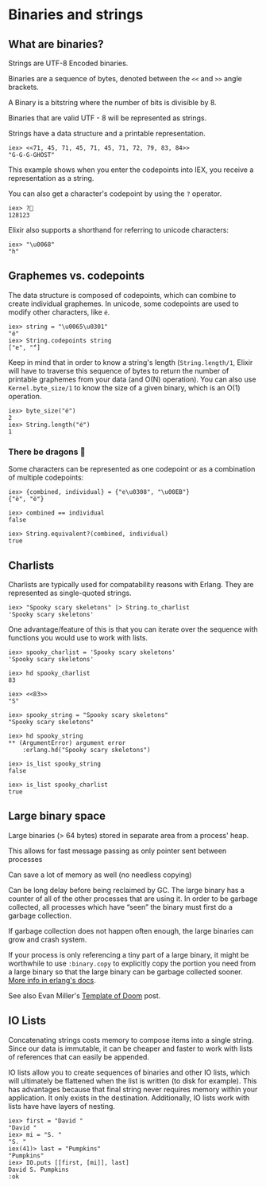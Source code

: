 # Binaries and strings

## What are binaries? 
  Strings are UTF-8 Encoded binaries.
  
  Binaries are a sequence of bytes, denoted between the `<<` and `>>` angle brackets. 


  A Binary is a bitstring where the number of bits is divisible by 8.

  Binaries that are valid UTF - 8 will be represented as strings.

  Strings have a data structure and a printable representation.

   ```
  iex> <<71, 45, 71, 45, 71, 45, 71, 72, 79, 83, 84>>
  "G-G-G-GHOST"
  ```

  This example shows when you enter the codepoints into IEX, you receive a representation as a string. 

  You can also get a character's codepoint by using the `?` operator.

  ```
  iex> ?👻
  128123
  ```

  Elixir also supports a shorthand for referring to unicode characters:

  ```
  iex> "\u0068"
  "h"
  ```

## Graphemes vs. codepoints
  The data structure is composed of codepoints, which can combine to create individual graphemes.
  In unicode, some codepoints are used to modify other characters, like `é`.

  ```
  iex> string = "\u0065\u0301"
  "é"
  iex> String.codepoints string
  ["e", "́"]
  ```

  Keep in mind that in order to know a string's length (`String.length/1`, Elixir will have to traverse this sequence of bytes to return the number of printable graphemes from your data (and O(N) operation). You can also use `Kernel.byte_size/1` to know the size of a given binary, which is an O(1) operation.  

  ```
  iex> byte_size("é")
  2
  iex> String.length("é")
  1
  ```


 ### There be dragons 🐉

  Some characters can be represented as one codepoint or as a combination of multiple codepoints:
  
  ```
  iex> {combined, individual} = {"e\u0308", "\u00EB"}
  {"ë", "ë"}

  iex> combined == individual
  false

  iex> String.equivalent?(combined, individual)
  true
  ```


## Charlists
  Charlists are typically used for compatability reasons with Erlang. They are represented as single-quoted strings.

  ```
  iex> "Spooky scary skeletons" |> String.to_charlist
  'Spooky scary skeletons'
  ```

  One advantage/feature of this is that you can iterate over the sequence with functions you would use to work with lists.

  ```
  iex> spooky_charlist = 'Spooky scary skeletons'
  'Spooky scary skeletons'

  iex> hd spooky_charlist
  83

  iex> <<83>>
  "S"

  iex> spooky_string = "Spooky scary skeletons"
  "Spooky scary skeletons"

  iex> hd spooky_string
  ** (ArgumentError) argument error
      :erlang.hd("Spooky scary skeletons")

  iex> is_list spooky_string
  false

  iex> is_list spooky_charlist
  true
  ```

## Large binary space

  Large binaries (> 64 bytes) stored in separate area from a process' heap.
  
  This allows for fast message passing as only pointer sent between processes

  Can save a lot of memory as well (no needless copying)
  
  Can be long delay before being reclaimed by GC. The large binary has a counter of all of the other processes that are using it. In order to be garbage collected, all processes which have “seen” the binary must first do a garbage collection.
  
  If garbage collection does not happen often enough, the large binaries can grow and crash system.


  If your process is only referencing a tiny part of a large binary, it might be worthwhile to use `:binary.copy` to explicitly copy the portion you need from a large binary so that the large binary can be garbage collected sooner. [More info in erlang's docs](http://erlang.org/doc/man/binary.html#copy-1).

  See also Evan Miller's [Template of Doom](http://www.evanmiller.org/elixir-ram-and-the-template-of-doom.html) post.


## IO Lists

  Concatenating strings costs memory to compose items into a single string. Since our data is immutable, it can be cheaper and faster to work with lists of references that can easily be appended. 

  IO lists allow you to create sequences of binaries and other IO lists, which will ultimately be flattened when the list is written (to disk for example). This has advantages because that final string never requires memory within your application. It only exists in the destination. Additionally, IO lists work with lists have have layers of nesting. 

  ```
  iex> first = "David "
  "David "
  iex> mi = "S. "
  "S. "
  iex(41)> last = "Pumpkins"
  "Pumpkins"
  iex> IO.puts [[first, [mi]], last]
  David S. Pumpkins
  :ok
  ```


